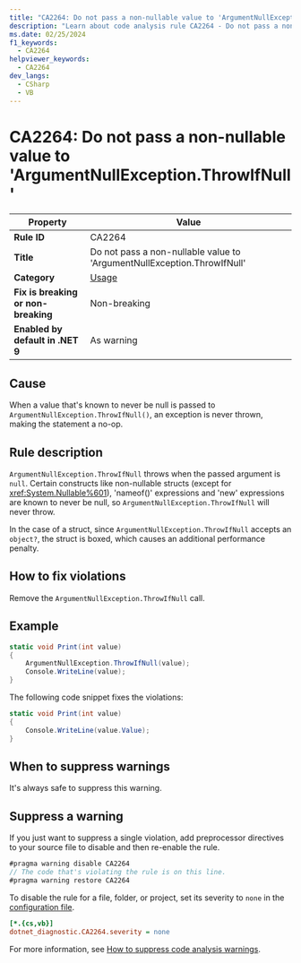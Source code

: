 ```yaml
---
title: "CA2264: Do not pass a non-nullable value to 'ArgumentNullException.ThrowIfNull'"
description: "Learn about code analysis rule CA2264 - Do not pass a non-nullable value to 'ArgumentNullException.ThrowIfNull'"
ms.date: 02/25/2024
f1_keywords:
  - CA2264
helpviewer_keywords:
  - CA2264
dev_langs:
  - CSharp
  - VB
---
```

# CA2264: Do not pass a non-nullable value to 'ArgumentNullException.ThrowIfNull'

| Property                            | Value                                                                   |
|-------------------------------------|-------------------------------------------------------------------------|
| **Rule ID**                         | CA2264                                                                  |
| **Title**                           | Do not pass a non-nullable value to 'ArgumentNullException.ThrowIfNull' |
| **Category**                        | [Usage](usage-warnings.md)                                              |
| **Fix is breaking or non-breaking** | Non-breaking                                                            |
| **Enabled by default in .NET 9**    | As warning                                                              |

## Cause

When a value that's known to never be null is passed to `ArgumentNullException.ThrowIfNull()`, an exception is never thrown, making the statement a no-op.

## Rule description

`ArgumentNullException.ThrowIfNull` throws when the passed argument is `null`. Certain constructs like non-nullable structs (except for <xref:System.Nullable%601>), 'nameof()' expressions and 'new' expressions are known to never be null, so `ArgumentNullException.ThrowIfNull` will never throw.

In the case of a struct, since `ArgumentNullException.ThrowIfNull` accepts an `object?`, the struct is boxed, which causes an additional performance penalty.

## How to fix violations

Remove the `ArgumentNullException.ThrowIfNull` call.

## Example

```csharp
static void Print(int value)
{
    ArgumentNullException.ThrowIfNull(value);
    Console.WriteLine(value);
}
```

The following code snippet fixes the violations:

```csharp
static void Print(int value)
{
    Console.WriteLine(value.Value);
}
```

## When to suppress warnings

It's always safe to suppress this warning.

## Suppress a warning

If you just want to suppress a single violation, add preprocessor directives to your source file to disable and then re-enable the rule.

```csharp
#pragma warning disable CA2264
// The code that's violating the rule is on this line.
#pragma warning restore CA2264
```

To disable the rule for a file, folder, or project, set its severity to `none` in the [configuration file](../configuration-files.md).

```ini
[*.{cs,vb}]
dotnet_diagnostic.CA2264.severity = none
```

For more information, see [How to suppress code analysis warnings](../suppress-warnings.md).

